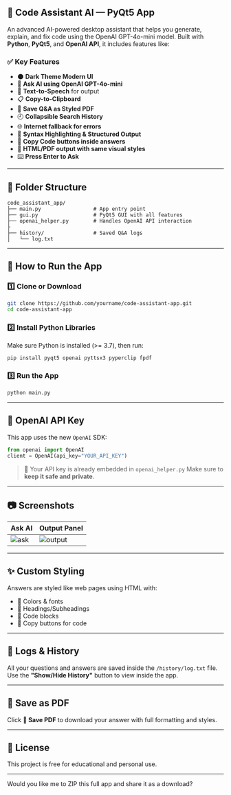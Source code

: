 
## 🧠 Code Assistant AI — PyQt5 App

An advanced AI-powered desktop assistant that helps you generate, explain, and fix code using the OpenAI GPT-4o-mini model. Built with **Python**, **PyQt5**, and **OpenAI API**, it includes features like:

### ✅ Key Features

* 🌑 **Dark Theme Modern UI**
* 🧠 **Ask AI using OpenAI GPT-4o-mini**
* 🎤 **Text-to-Speech** for output
* 📋 **Copy-to-Clipboard**
* 💾 **Save Q\&A as Styled PDF**
* 🕘 **Collapsible Search History**
* 🌐 **Internet fallback for errors**
* 🧩 **Syntax Highlighting & Structured Output**
* 🔘 **Copy Code buttons inside answers**
* 📄 **HTML/PDF output with same visual styles**
* ⌨️ **Press Enter to Ask**

---

## 📁 Folder Structure

```
code_assistant_app/
├── main.py                 # App entry point
├── gui.py                  # PyQt5 GUI with all features
├── openai_helper.py        # Handles OpenAI API interaction
├
├── history/                # Saved Q&A logs
│   └── log.txt
```

---

## 🚀 How to Run the App

### 1️⃣ Clone or Download

```bash
git clone https://github.com/yourname/code-assistant-app.git
cd code-assistant-app
```

### 2️⃣ Install Python Libraries

Make sure Python is installed (>= 3.7), then run:

```bash
pip install pyqt5 openai pyttsx3 pyperclip fpdf

```

### 3️⃣ Run the App

```bash
python main.py
```

---

## 🔑 OpenAI API Key

This app uses the new `OpenAI` SDK:

```python
from openai import OpenAI
client = OpenAI(api_key="YOUR_API_KEY")
```

> 🔐 Your API key is already embedded in `openai_helper.py`
> Make sure to **keep it safe and private**.

---

## 📷 Screenshots

| Ask AI                                                  | Output Panel                                                         |
| ------------------------------------------------------- | -------------------------------------------------------------------- |
| ![ask](https://via.placeholder.com/400x250?text=Ask+AI) | ![output](https://via.placeholder.com/400x250?text=Formatted+Answer) |

---

## ✨ Custom Styling

Answers are styled like web pages using HTML with:

* 🎨 Colors & fonts
* 📌 Headings/Subheadings
* 🧱 Code blocks
* 🧠 Copy buttons for code

---

## 📝 Logs & History

All your questions and answers are saved inside the `/history/log.txt` file.
Use the **"Show/Hide History"** button to view inside the app.

---

## 📄 Save as PDF

Click **💾 Save PDF** to download your answer with full formatting and styles.

---

## 📜 License

This project is free for educational and personal use.

---

Would you like me to ZIP this full app and share it as a download?
